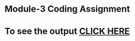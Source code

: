 

# Module-3 Coding Assignment



# To see the output [CLICK HERE](https://rammohan9572.github.io/module3-solution/)

